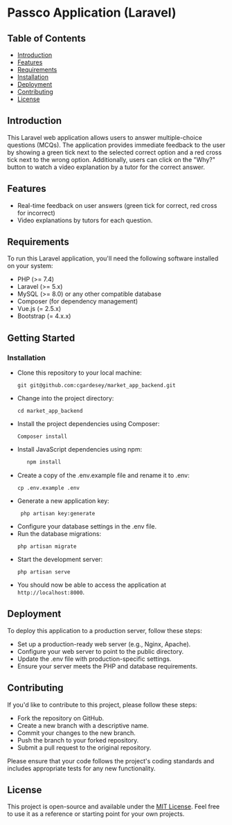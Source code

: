 # Passco Application (Laravel)

## Table of Contents
- [Introduction](#introduction)
- [Features](#features)
- [Requirements](#requirements)
- [Installation](#installation)
- [Deployment](#deployment)
- [Contributing](#contributing)
- [License](#license)

## Introduction

This Laravel web application allows users to answer multiple-choice questions (MCQs). The application provides immediate feedback to the user by showing a green tick next to the selected correct option and a red cross tick next to the wrong option. Additionally, users can click on the "Why?" button to watch a video explanation by a tutor for the correct answer.

## Features

- Real-time feedback on user answers (green tick for correct, red cross for incorrect)
- Video explanations by tutors for each question.

## Requirements

To run this Laravel application, you'll need the following software installed on your system:

- PHP (>= 7.4)
- Laravel (>= 5.x)
- MySQL (>= 8.0) or any other compatible database
- Composer (for dependency management)
- Vue.js (= 2.5.x)
- Bootstrap (= 4.x.x)

## Getting Started

### Installation

- Clone this repository to your local machine:
   ```shell
   git git@github.com:cgardesey/market_app_backend.git
   
- Change into the project directory:
   ```shell
   cd market_app_backend
- Install the project dependencies using Composer:
   ```shell
   Composer install
- Install JavaScript dependencies using npm:
   ```bash
      npm install  
- Create a copy of the .env.example file and rename it to .env:
  ```shell
  cp .env.example .env
- Generate a new application key:
  ```shell
   php artisan key:generate
- Configure your database settings in the .env file.
- Run the database migrations:
   ```shell
   php artisan migrate
- Start the development server:
   ```shell
   php artisan serve

- You should now be able to access the application at `http://localhost:8000`.

## Deployment
To deploy this application to a production server, follow these steps:
- Set up a production-ready web server (e.g., Nginx, Apache).
- Configure your web server to point to the public directory.
- Update the .env file with production-specific settings.
- Ensure your server meets the PHP and database requirements.

## Contributing
If you'd like to contribute to this project, please follow these steps:
- Fork the repository on GitHub.
- Create a new branch with a descriptive name.
- Commit your changes to the new branch.
- Push the branch to your forked repository.
- Submit a pull request to the original repository.

Please ensure that your code follows the project's coding standards and includes appropriate tests for any new functionality.

## License
This project is open-source and available under the [MIT License](https://opensource.org/licenses/MIT). Feel free to use it as a reference or starting point for your own projects.



